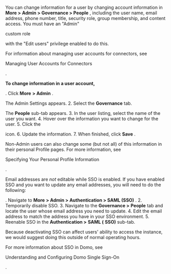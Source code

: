 

You can change information for a user by changing account information in
 **More >**
**Admin > Governance > People**
 , including the user name, email address, phone number, title, security role, group membership, and content access. You must have an "Admin"

custom role

with the "Edit users" privilege enabled to do this.


 For information about managing user accounts for connectors, see

Managing User Accounts for Connectors

.


**To change information in a user account,**

. Click
 **More**
**> Admin**
 .


 The Admin Settings appears.
2. Select the
 **Governance**
 tab.


 The
 **People**
 sub-tab appears.
3. In the user listing, select the name of the user you want.
4. Hover over the information you want to change for the user.
5. Click the

icon.
6. Update the information.
7. When finished, click
 **Save**
 .

Non-Admin users can also change some (but not all) of this information in their personal Profile pages. For more information, see

Specifying Your Personal Profile Information

.


 Email addresses are
 *not*
 editable while SSO is enabled. If you have enabled SSO and you want to update any email addresses, you will need to do the following:

. Navigate to
 **More**
**> Admin > Authentication > SAML (SSO)**
 .
2. Temporarily disable SSO.
3. Navigate to the
 **Governance >**
**People**
 tab and locate the user whose email address you need to update.
4. Edit the email address to match the address you have in your SSO environment.
5. Reenable SSO in the
 **Authentication >**
**SAML (**
**SSO)**
 sub-tab.

Because deactivating SSO can affect users' ability to access the instance, we would suggest doing this outside of normal operating hours.


 For more information about SSO in Domo, see

Understanding and Configuring Domo Single Sign-On

.

